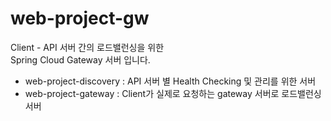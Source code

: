 # web-project-gw

 Client - API 서버 간의 로드밸런싱을 위한<br/>
 Spring Cloud Gateway 서버 입니다.<br/>
 
 * web-project-discovery : API 서버 별 Health Checking 및 관리를 위한 서버<br/>
 * web-project-gateway : Client가 실제로 요청하는 gateway 서버로 로드밸런싱 서버<br/>
